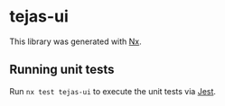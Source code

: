 # tejas-ui

This library was generated with [Nx](https://nx.dev).

## Running unit tests

Run `nx test tejas-ui` to execute the unit tests via [Jest](https://jestjs.io).
